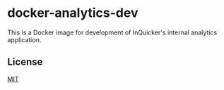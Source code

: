 # docker-analytics-dev

This is a Docker image for development of InQuicker's internal analytics application.

## License

[MIT](http://opensource.org/licenses/MIT)
